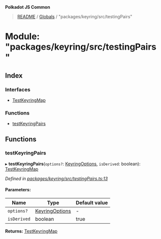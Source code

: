 **Polkadot JS Common**

> [README](../README.md) / [Globals](../globals.md) / "packages/keyring/src/testingPairs"

# Module: "packages/keyring/src/testingPairs"

## Index

### Interfaces

* [TestKeyringMap](../interfaces/_packages_keyring_src_testingpairs_.testkeyringmap.md)

### Functions

* [testKeyringPairs](_packages_keyring_src_testingpairs_.md#testkeyringpairs)

## Functions

### testKeyringPairs

▸ **testKeyringPairs**(`options?`: [KeyringOptions](../interfaces/_packages_keyring_src_types_.keyringoptions.md), `isDerived`: boolean): [TestKeyringMap](../interfaces/_packages_keyring_src_testingpairs_.testkeyringmap.md)

*Defined in [packages/keyring/src/testingPairs.ts:13](https://github.com/polkadot-js/common/blob/ce964d2f/packages/keyring/src/testingPairs.ts#L13)*

#### Parameters:

Name | Type | Default value |
------ | ------ | ------ |
`options?` | [KeyringOptions](../interfaces/_packages_keyring_src_types_.keyringoptions.md) | - |
`isDerived` | boolean | true |

**Returns:** [TestKeyringMap](../interfaces/_packages_keyring_src_testingpairs_.testkeyringmap.md)
